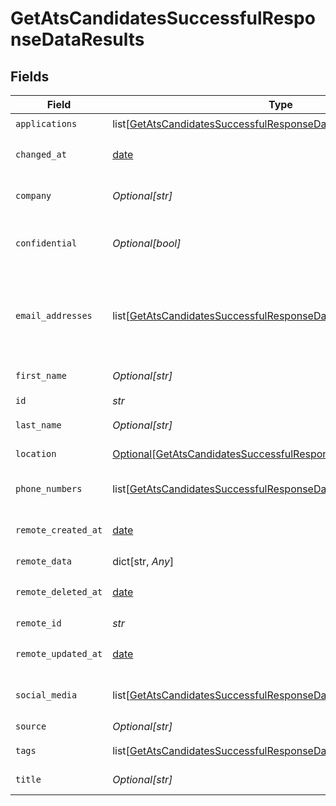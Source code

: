 # GetAtsCandidatesSuccessfulResponseDataResults


## Fields

| Field                                                                                                                                                   | Type                                                                                                                                                    | Required                                                                                                                                                | Description                                                                                                                                             | Example                                                                                                                                                 |
| ------------------------------------------------------------------------------------------------------------------------------------------------------- | ------------------------------------------------------------------------------------------------------------------------------------------------------- | ------------------------------------------------------------------------------------------------------------------------------------------------------- | ------------------------------------------------------------------------------------------------------------------------------------------------------- | ------------------------------------------------------------------------------------------------------------------------------------------------------- |
| `applications`                                                                                                                                          | list[[GetAtsCandidatesSuccessfulResponseDataResultsApplications](../../models/shared/getatscandidatessuccessfulresponsedataresultsapplications.md)]     | :heavy_check_mark:                                                                                                                                      | N/A                                                                                                                                                     |                                                                                                                                                         |
| `changed_at`                                                                                                                                            | [date](https://docs.python.org/3/library/datetime.html#date-objects)                                                                                    | :heavy_check_mark:                                                                                                                                      | YYYY-MM-DDTHH:mm:ss.sssZ<br/><br/>[](https://developer.mozilla.org/en-US/docs/Web/JavaScript/Reference/Global_Objects/Date/toISOString)                 |                                                                                                                                                         |
| `company`                                                                                                                                               | *Optional[str]*                                                                                                                                         | :heavy_check_mark:                                                                                                                                      | The current company of the candidate.                                                                                                                   |                                                                                                                                                         |
| `confidential`                                                                                                                                          | *Optional[bool]*                                                                                                                                        | :heavy_check_mark:                                                                                                                                      | Whether the candidate's profile is confidential in the ATS.                                                                                             |                                                                                                                                                         |
| `email_addresses`                                                                                                                                       | list[[GetAtsCandidatesSuccessfulResponseDataResultsEmailAddresses](../../models/shared/getatscandidatessuccessfulresponsedataresultsemailaddresses.md)] | :heavy_check_mark:                                                                                                                                      | A list of email addresses of the candidate with an optional type. If an email address is invalid, it will be filtered out.                              |                                                                                                                                                         |
| `first_name`                                                                                                                                            | *Optional[str]*                                                                                                                                         | :heavy_check_mark:                                                                                                                                      | First name of the candidate.                                                                                                                            |                                                                                                                                                         |
| `id`                                                                                                                                                    | *str*                                                                                                                                                   | :heavy_check_mark:                                                                                                                                      | N/A                                                                                                                                                     |                                                                                                                                                         |
| `last_name`                                                                                                                                             | *Optional[str]*                                                                                                                                         | :heavy_check_mark:                                                                                                                                      | Last name of the candidate.                                                                                                                             |                                                                                                                                                         |
| `location`                                                                                                                                              | [Optional[GetAtsCandidatesSuccessfulResponseDataResultsLocation]](../../models/shared/getatscandidatessuccessfulresponsedataresultslocation.md)         | :heavy_check_mark:                                                                                                                                      | Location of the candidate.                                                                                                                              |                                                                                                                                                         |
| `phone_numbers`                                                                                                                                         | list[[GetAtsCandidatesSuccessfulResponseDataResultsPhoneNumbers](../../models/shared/getatscandidatessuccessfulresponsedataresultsphonenumbers.md)]     | :heavy_check_mark:                                                                                                                                      | A list of phone numbers of the candidate.                                                                                                               |                                                                                                                                                         |
| `remote_created_at`                                                                                                                                     | [date](https://docs.python.org/3/library/datetime.html#date-objects)                                                                                    | :heavy_check_mark:                                                                                                                                      | YYYY-MM-DDTHH:mm:ss.sssZ<br/><br/>[](https://developer.mozilla.org/en-US/docs/Web/JavaScript/Reference/Global_Objects/Date/toISOString)                 |                                                                                                                                                         |
| `remote_data`                                                                                                                                           | dict[str, *Any*]                                                                                                                                        | :heavy_check_mark:                                                                                                                                      | N/A                                                                                                                                                     |                                                                                                                                                         |
| `remote_deleted_at`                                                                                                                                     | [date](https://docs.python.org/3/library/datetime.html#date-objects)                                                                                    | :heavy_check_mark:                                                                                                                                      | YYYY-MM-DDTHH:mm:ss.sssZ<br/><br/>[](https://developer.mozilla.org/en-US/docs/Web/JavaScript/Reference/Global_Objects/Date/toISOString)                 |                                                                                                                                                         |
| `remote_id`                                                                                                                                             | *str*                                                                                                                                                   | :heavy_check_mark:                                                                                                                                      | N/A                                                                                                                                                     |                                                                                                                                                         |
| `remote_updated_at`                                                                                                                                     | [date](https://docs.python.org/3/library/datetime.html#date-objects)                                                                                    | :heavy_check_mark:                                                                                                                                      | YYYY-MM-DDTHH:mm:ss.sssZ<br/><br/>[](https://developer.mozilla.org/en-US/docs/Web/JavaScript/Reference/Global_Objects/Date/toISOString)                 |                                                                                                                                                         |
| `social_media`                                                                                                                                          | list[[GetAtsCandidatesSuccessfulResponseDataResultsSocialMedia](../../models/shared/getatscandidatessuccessfulresponsedataresultssocialmedia.md)]       | :heavy_check_mark:                                                                                                                                      | List of social media accounts of the candidate.                                                                                                         |                                                                                                                                                         |
| `source`                                                                                                                                                | *Optional[str]*                                                                                                                                         | :heavy_check_mark:                                                                                                                                      | N/A                                                                                                                                                     |                                                                                                                                                         |
| `tags`                                                                                                                                                  | list[[GetAtsCandidatesSuccessfulResponseDataResultsTags](../../models/shared/getatscandidatessuccessfulresponsedataresultstags.md)]                     | :heavy_check_mark:                                                                                                                                      | N/A                                                                                                                                                     | [object Object]                                                                                                                                         |
| `title`                                                                                                                                                 | *Optional[str]*                                                                                                                                         | :heavy_check_mark:                                                                                                                                      | The current job title of the candidate.                                                                                                                 |                                                                                                                                                         |